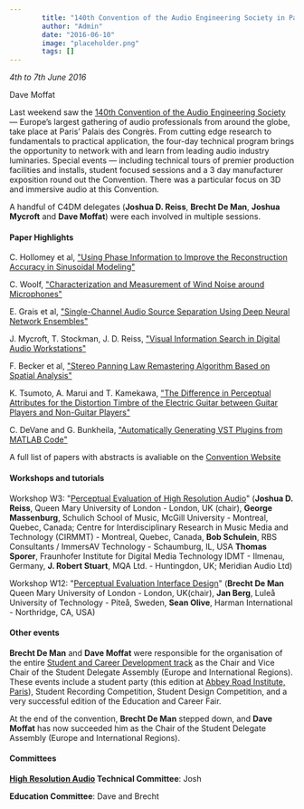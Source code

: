 ```yaml
---
        title: "140th Convention of the Audio Engineering Society in Paris, France"
        author: "Admin"
        date: "2016-06-10"
        image: "placeholder.png"
        tags: []
---
```


*4th to 7th June 2016*

Dave Moffat

Last weekend saw the [140th Convention of the Audio Engineering Society](http://www.aes.org/events/140/) — Europe’s largest gathering of audio professionals from around the globe, take place at Paris’ Palais des Congrès. From cutting edge research to fundamentals to practical application, the four-day technical program brings the opportunity to network with and learn from leading audio industry luminaries. Special events — including technical tours of premier production facilities and installs, student focused sessions and a 3 day manufacturer exposition round out the Convention. There was a particular focus on 3D and immersive audio at this Convention.

A handful of C4DM delegates (**Joshua D. Reiss**, **Brecht De Man**, **Joshua Mycroft** and **Dave Moffat**) were each involved in multiple sessions. 

#### Paper Highlights

C. Hollomey et al, ["Using Phase Information to Improve the Reconstruction Accuracy in Sinusoidal Modeling"](http://www.aes.org/e-lib/browse.cfm?elib=18191)

C. Woolf, ["Characterization and Measurement of Wind Noise around Microphones"](http://www.aes.org/e-lib/browse.cfm?conv=140&papernum=9495)

E. Grais et al, ["Single-Channel Audio Source Separation Using Deep Neural Network Ensembles"](http://www.aes.org/e-lib/browse.cfm?conv=140&papernum=9494)

J. Mycroft, T. Stockman, J. D. Reiss, ["Visual Information Search in Digital Audio Workstations"](http://www.aes.org/e-lib/browse.cfm?conv=140&papernum=9510)

F. Becker et al, ["Stereo Panning Law Remastering Algorithm Based on Spatial Analysis"](http://www.aes.org/e-lib/browse.cfm?conv=140&papernum=9523)

K. Tsumoto, A. Marui and T. Kamekawa, ["The Difference in Perceptual Attributes for the Distortion Timbre of the Electric Guitar between Guitar Players and Non-Guitar Players"](http://www.aes.org/e-lib/browse.cfm?conv=140&papernum=9546)

C. DeVane and G. Bunkheila, ["Automatically Generating VST Plugins from MATLAB Code"](http://www.aes.org/e-lib/browse.cfm?conv2=140&ebrief=238)

A full list of papers with abstracts is avaliable on the [Convention Website](http://www.aes.org/events/140/papers/?displayall)

#### Workshops and tutorials

Workshop W3: "[Perceptual Evaluation of High Resolution Audio](http://www.aes.org/events/140/workshops/?ID=4888)" (**Joshua D. Reiss**, Queen Mary University of London - London, UK (chair), **George Massenburg**, Schulich School of Music, McGill University - Montreal, Quebec, Canada; Centre for Interdisciplinary Research in Music Media and Technology (CIRMMT) - Montreal, Quebec, Canada, **Bob Schulein**, RBS Consultants / ImmersAV Technology - Schaumburg, IL, USA **Thomas Sporer**, Fraunhofer Institute for Digital Media Technology IDMT - Ilmenau, Germany, **J. Robert Stuart**, MQA Ltd. - Huntingdon, UK; Meridian Audio Ltd) 

Workshop W12: "[Perceptual Evaluation Interface Design](http://www.aes.org/events/140/workshops/?ID=4896)" (**Brecht De Man** Queen Mary University of London - London, UK(chair), **Jan Berg**, Luleå University of Technology - Piteå, Sweden, **Sean Olive**, Harman International - Northridge, CA, USA) 

#### Other events

**Brecht De Man** and **Dave Moffat** were responsible for the organisation of the entire [Student and Career Development track](http://www.aes.org/events/140/students/) as the Chair and Vice Chair of the Student Delegate Assembly (Europe and International Regions). These events include a student party (this edition at [Abbey Road Institute, Paris](https://abbeyroadinstitute.fr/fr)), Student Recording Competition, Student Design Competition, and a very successful edition of the Education and Career Fair. 

At the end of the convention, **Brecht De Man** stepped down, and **Dave Moffat** has now succeeded him as the Chair of the Student Delegate Assembly (Europe and International Regions).

#### Committees
**[High Resolution Audio](http://www.aes.org/technical/hra/) Technical Committee**: Josh

**Education Committee**: Dave and Brecht


